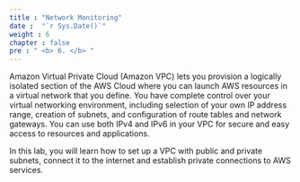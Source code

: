 ```yaml
---
title : "Network Monitoring"
date :  "`r Sys.Date()`" 
weight : 6
chapter : false
pre : " <b> 6. </b> "
---
```

Amazon Virtual Private Cloud (Amazon VPC) lets you provision a logically isolated section of the AWS Cloud where you can launch AWS resources in a virtual network that you define. You have complete control over your virtual networking environment, including selection of your own IP address range, creation of subnets, and configuration of route tables and network gateways. You can use both IPv4 and IPv6 in your VPC for secure and easy access to resources and applications.

In this lab, you will learn how to set up a VPC with public and private subnets, connect it to the internet and establish private connections to AWS services.
